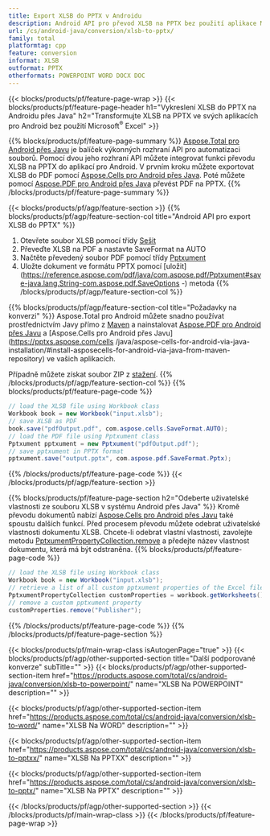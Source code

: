 ```yaml
---
title: Export XLSB do PPTX v Androidu
description: Android API pro převod XLSB na PPTX bez použití aplikace Microsoft Word
url: /cs/android-java/conversion/xlsb-to-pptx/
family: total
platformtag: cpp
feature: conversion
informat: XLSB
outformat: PPTX
otherformats: POWERPOINT WORD DOCX DOC
---
```

{{< blocks/products/pf/feature-page-wrap >}}
{{< blocks/products/pf/feature-page-header h1="Vykreslení XLSB do PPTX na Androidu přes Java" h2="Transformujte XLSB na PPTX ve svých aplikacích pro Android bez použití Microsoft<sup>&reg;</sup> Excel" >}}

{{% blocks/products/pf/feature-page-summary %}}
[Aspose.Total pro Android přes Javu](https://products.aspose.com/total/android-java/) je balíček výkonných rozhraní API pro automatizaci souborů. Pomocí dvou jeho rozhraní API můžete integrovat funkci převodu XLSB na PPTX do aplikací pro Android. V prvním kroku můžete exportovat XLSB do PDF pomocí [Aspose.Cells pro Android přes Java](https://products.aspose.com/cells/android-java/). Poté můžete pomocí [Aspose.PDF pro Android přes Java](https://products.aspose.com/pdf/android-java/) převést PDF na PPTX. 
{{% /blocks/products/pf/feature-page-summary  %}}

{{< blocks/products/pf/agp/feature-section >}}
{{% blocks/products/pf/agp/feature-section-col title="Android API pro export XLSB do PPTX" %}}
1. Otevřete soubor XLSB pomocí třídy [Sešit](https://reference.aspose.com/cells/java/com.aspose.cells/Workbook)
2. Převeďte XLSB na PDF a nastavte SaveFormat na AUTO
3. Načtěte převedený soubor PDF pomocí třídy [Pptxument](https://reference.aspose.com/pdf/java/com.aspose.pdf/Pptxument)
4. Uložte dokument ve formátu PPTX pomocí [uložit](https://reference.aspose.com/pdf/java/com.aspose.pdf/Pptxument#save-java.lang.String-com.aspose.pdf.SaveOptions -) metoda
{{% /blocks/products/pf/agp/feature-section-col %}}

{{% blocks/products/pf/agp/feature-section-col title="Požadavky na konverzi" %}}
Aspose.Total pro Android můžete snadno používat prostřednictvím Javy přímo z [Maven](https://repository.aspose.com/webapp/#/artifacts/browse/tree/General/repo/com/aspose/aspose-total) a nainstalovat [Aspose.PDF pro Android přes Javu](https://pptxs.aspose.com/pdf/androidjava/installation/) a [Aspose.Cells pro Android přes Javu](https://pptxs.aspose.com/cells /java/aspose-cells-for-android-via-java-installation/#install-asposecells-for-android-via-java-from-maven-repository) ve vašich aplikacích.

Případně můžete získat soubor ZIP z [stažení](https://downloads.aspose.com/total/androidjava).
{{% /blocks/products/pf/agp/feature-section-col %}}
{{% blocks/products/pf/feature-page-code %}}

```java
// load the XLSB file using Workbook class
Workbook book = new Workbook("input.xlsb");
// save XLSB as PDF
book.save("pdfOutput.pdf", com.aspose.cells.SaveFormat.AUTO);
// load the PDF file using Pptxument class
Pptxument pptxument = new Pptxument("pdfOutput.pdf");
// save pptxument in PPTX format
pptxument.save("output.pptx", com.aspose.pdf.SaveFormat.Pptx);    
```

{{% /blocks/products/pf/feature-page-code %}}
{{< /blocks/products/pf/agp/feature-section >}}

{{% blocks/products/pf/feature-page-section  h2="Odeberte uživatelské vlastnosti ze souboru XLSB v systému Android přes Java" %}}
Kromě převodu dokumentů nabízí [Aspose.Cells pro Android přes Javu](https://products.aspose.com/cells/android-java/) také spoustu dalších funkcí. Před procesem převodu můžete odebrat uživatelské vlastnosti dokumentu XLSB. Chcete-li odebrat vlastní vlastnosti, zavolejte metodu [PptxumentPropertyCollection.remove](https://reference.aspose.com/cells/java/com.aspose.cells/pptxumentpropertycollection#remove(java.lang.String)) a předejte název vlastnost dokumentu, která má být odstraněna.
{{% blocks/products/pf/feature-page-code %}}

```java
// load the XLSB file using Workbook class
Workbook book = new Workbook("input.xlsb");
// retrieve a list of all custom pptxument properties of the Excel file
PptxumentPropertyCollection customProperties = workbook.getWorksheets().getCustomPptxumentProperties();
// remove a custom pptxument property
customProperties.remove("Publisher"); 
```
{{% /blocks/products/pf/feature-page-code  %}}
{{% /blocks/products/pf/feature-page-section %}}

{{< blocks/products/pf/main-wrap-class isAutogenPage="true" >}}
{{< blocks/products/pf/agp/other-supported-section title="Další podporované konverze" subTitle="" >}}
{{< blocks/products/pf/agp/other-supported-section-item href="https://products.aspose.com/total/cs/android-java/conversion/xlsb-to-powerpoint/" name="XLSB Na POWERPOINT" description="" >}}

{{< blocks/products/pf/agp/other-supported-section-item href="https://products.aspose.com/total/cs/android-java/conversion/xlsb-to-word/" name="XLSB Na WORD" description="" >}}

{{< blocks/products/pf/agp/other-supported-section-item href="https://products.aspose.com/total/cs/android-java/conversion/xlsb-to-pptxx/" name="XLSB Na PPTXX" description="" >}}

{{< blocks/products/pf/agp/other-supported-section-item href="https://products.aspose.com/total/cs/android-java/conversion/xlsb-to-pptx/" name="XLSB Na PPTX" description="" >}}


{{< /blocks/products/pf/agp/other-supported-section >}}
{{< /blocks/products/pf/main-wrap-class >}}
{{< /blocks/products/pf/feature-page-wrap >}}